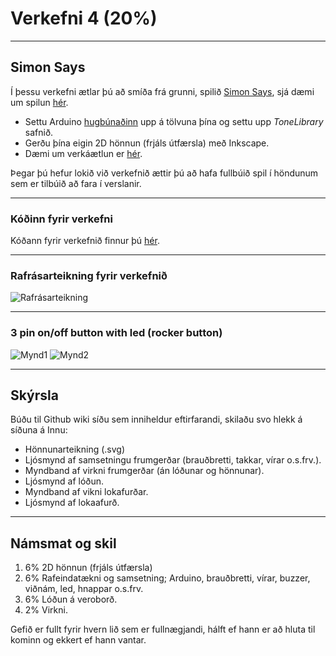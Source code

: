 # Verkefni 4 (20%)

---

## Simon Says

Í þessu verkefni ætlar þú að smíða frá grunni, spilið [Simon Says](https://en.wikipedia.org/wiki/Simon_(game)), sjá dæmi um spilun [hér](https://youtu.be/1Yqj76Q4jJ4).
* Settu Arduino [hugbúnaðinn](https://github.com/VESM1VS/V21-1/blob/master/Kennsluefni/arduino_uppsetning.md) upp á tölvuna þína og settu upp *ToneLibrary* safnið.
* Gerðu þína eigin 2D hönnun (frjáls útfærsla) með Inkscape.
* Dæmi um verkáætlun er [hér](https://github.com/VESM1VS/V21-1/blob/main/Verk4_plan.md).

Þegar þú hefur lokið við verkefnið ættir þú að hafa fullbúið spil í höndunum sem er tilbúið að fara í verslanir.

---

### Kóðinn fyrir verkefni

Kóðann fyrir verkefnið finnur þú [hér](https://github.com/VESM1VS/V21-1/blob/main/Kodi/simon.ino).

---

### Rafrásarteikning fyrir verkefnið

![Rafrásarteikning](https://raw.githubusercontent.com/VESM1VS/V21-1/main/Myndir/simon_rafras.png)

---

### 3 pin on/off button with led (rocker button)

![Mynd1](https://github.com/VESM1VS/V21-1/blob/main/Myndir/3pinrockerledswitch.jpg)
![Mynd2](https://github.com/VESM1VS/V21-1/blob/main/Myndir/3wayToggleSwitch_RockerButton.png)

---

## Skýrsla

Búðu til Github wiki síðu sem inniheldur eftirfarandi, skilaðu svo hlekk á síðuna á Innu:

* Hönnunarteikning (.svg)
* Ljósmynd af samsetningu frumgerðar (brauðbretti, takkar, vírar o.s.frv.).
* Myndband af virkni frumgerðar (án lóðunar og hönnunar).
* Ljósmynd af lóðun.
* Myndband af vikni lokafurðar.
* Ljósmynd af lokaafurð.

---

## Námsmat og skil

1. 6% 2D hönnun (frjáls útfærsla) 
1. 6% Rafeindatækni og samsetning; Arduino, brauðbretti, vírar, buzzer, viðnám, led, hnappar o.s.frv.
1. 6% Lóðun á veroborð.
1. 2% Virkni.

Gefið er fullt fyrir hvern lið sem er fullnægjandi, hálft ef hann er að hluta til kominn og ekkert ef hann vantar.
